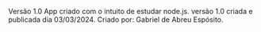 Versão 1.0
App criado com o intuito de estudar node.js. versão 1.0 criada e publicada dia 03/03/2024.
Criado por: Gabriel de Abreu Espósito.
